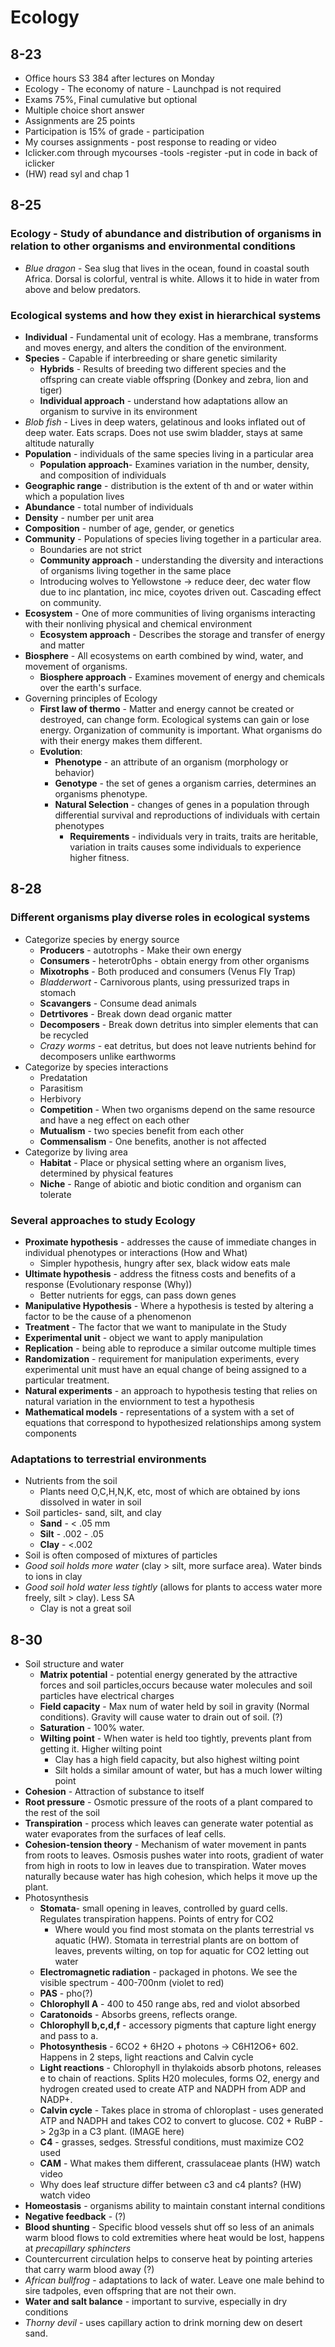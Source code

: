 # Ecology
## 8-23
* Office hours S3 384 after lectures on Monday
* Ecology - The economy of nature - Launchpad is not required
* Exams 75%, Final cumulative but optional
* Multiple choice short answer
* Assignments are 25 points
* Participation is 15% of grade - participation
* My courses assignments - post response to reading or video
* Iclicker.com through mycourses -tools -register -put in code in back of iclicker
* (HW) read syl and chap 1

## 8-25
### Ecology - Study of abundance and distribution of organisms in relation to other organisms and environmental conditions
* _Blue dragon_ - Sea slug that lives in the ocean, found in coastal south Africa. Dorsal is colorful, ventral is white. Allows it to hide in water from above and below predators.

### Ecological systems and how they exist in hierarchical systems
  * **Individual** - Fundamental unit of ecology. Has a membrane, transforms and moves energy, and alters the condition of the environment.
  * **Species** - Capable if interbreeding or share genetic similarity
    * **Hybrids** - Results of breeding two different species and the offspring can create viable offspring (Donkey and zebra, lion and tiger)
    * **Individual approach** - understand how adaptations allow an organism to survive in its environment
  * _Blob fish_ - Lives in deep waters, gelatinous and looks inflated out of deep water. Eats scraps. Does not use swim bladder, stays at same altitude naturally
  * **Population** - individuals  of the same species living in a particular area
    * **Population approach**- Examines variation in the number, density, and composition of individuals
  * **Geographic range** - distribution is the extent of th and or water within which a population lives
  * **Abundance** - total number of individuals
  * **Density** - number per unit area
  * **Composition** - number of age, gender, or genetics
  * **Community** - Populations of species living together in a particular area.
    * Boundaries are not strict
    * **Community approach** - understanding the diversity and interactions of organisms living together in the same place
    * Introducing wolves to Yellowstone -> reduce deer, dec water flow due to inc plantation, inc mice, coyotes driven out. Cascading effect on community.
  * **Ecosystem** - One of more communities of living organisms interacting with their nonliving physical and chemical environment
    * **Ecosystem approach** - Describes the storage and transfer of energy and matter
  * **Biosphere** - All ecosystems on earth combined by wind, water, and movement of organisms.
    * **Biosphere approach** - Examines movement of energy and chemicals over the earth's surface.
* Governing principles of Ecology
  * **First law of thermo** - Matter and energy cannot be created or destroyed, can change form. Ecological systems can gain or lose energy. Organization of community is important. What organisms do with their energy makes them different.
  * **Evolution**:
    * **Phenotype** - an attribute of an organism (morphology or behavior)
    * **Genotype** - the set of genes a organism carries, determines an organisms phenotype.
    * **Natural Selection** - changes of genes in a population through differential survival and reproductions of individuals with certain phenotypes
      * **Requirements** - individuals very in traits, traits are heritable, variation in traits causes some individuals to experience higher fitness.

## 8-28
### Different organisms play diverse roles in ecological systems
* Categorize species by energy source
  * **Producers** - autotrophs - Make their own energy
  * **Consumers** - heterotr0phs - obtain energy from other organisms
  * **Mixotrophs** - Both produced and consumers (Venus Fly Trap)
  * _Bladderwort_ - Carnivorous plants, using pressurized traps in stomach
  * **Scavangers** - Consume dead animals
  * **Detrtivores** - Break down dead organic matter
  * **Decomposers** - Break down detritus into simpler elements that can be recycled
  * _Crazy worms_ - eat detritus, but does not leave nutrients behind for decomposers unlike earthworms
* Categorize by species interactions
  * Predatation
  * Parasitism
  * Herbivory
  * **Competition** - When two organisms depend on the same resource and have a neg effect on each other
  * **Mutualism** - two species benefit from each other
  * **Commensalism** - One benefits, another is not affected
* Categorize by living area
  * **Habitat** - Place or physical setting where an organism lives, determined by physical features
  * **Niche** - Range of abiotic and biotic condition and organism can tolerate

### Several approaches to study Ecology
  * **Proximate hypothesis** - addresses the cause of immediate changes in individual phenotypes or interactions (How and What)
    * Simpler hypothesis, hungry after sex, black widow eats male
  * **Ultimate hypothesis** - address the fitness costs and benefits of a response (Evolutionary response (Why))
    * Better nutrients for eggs, can pass down genes
  * **Manipulative Hypothesis** - Where a hypothesis is tested by altering a factor to be the cause of a phenomenon
  * **Treatment** - The factor that we want to manipulate in the Study
  * **Experimental unit** - object we want to apply manipulation
  * **Replication** - being able to reproduce a similar outcome multiple times
  * **Randomization** - requirement for manipulation experiments, every experimental unit must have an equal change of being assigned to a particular treatment.
  * **Natural experiments** - an approach to hypothesis testing that relies on natural variation in the enviornment to test a hypothesis
  * **Mathematical models** - representations of a system with a set of equations that correspond to hypothesized relationships among system components

### Adaptations to terrestrial environments
  * Nutrients from the soil
    * Plants need O,C,H,N,K, etc, most of which are obtained by ions dissolved in water in soil
  * Soil particles- sand, silt, and clay
    * **Sand** - < .05 mm
    * **Silt** - .002 - .05
    * **Clay** - <.002
  * Soil is often composed of mixtures of particles
  * _Good soil holds more water_ (clay > silt, more surface area). Water binds to ions in clay
  * _Good soil hold water less tightly_ (allows for plants to access water more freely, silt > clay). Less SA
    * Clay is not a great soil

## 8-30
  * Soil structure and water
    * **Matrix potential** - potential energy generated by the attractive forces and soil particles,occurs because water molecules and soil particles have electrical charges
    * **Field capacity** - Max num of water held by soil in gravity (Normal conditions). Gravity will cause water to drain out of soil. (?)
    * **Saturation** - 100% water.
    * **Wilting point** - When water is held too tightly, prevents plant from getting it. Higher wilting point
      * Clay has a high field capacity, but also highest wilting point
      * Silt holds a similar amount of water, but has a much lower wilting point
  * **Cohesion** - Attraction of substance to itself
  * **Root pressure** - Osmotic pressure of the roots of a plant compared to the rest of the soil
  * **Transpiration** - process which leaves can generate water potential as water evaporates from the surfaces of leaf cells.
  * **Cohesion-tension theory** - Mechanism of water movement in pants from roots to leaves. Osmosis pushes water into roots, gradient of water from high in roots to low in leaves due to transpiration. Water moves naturally because water has high cohesion, which helps it move up the plant.
  * Photosynthesis
    * **Stomata**- small opening in leaves, controlled by guard cells. Regulates transpiration happens. Points of entry for CO2
      * Where would you find most stomata on the plants terrestrial vs aquatic (HW). Stomata in terrestrial plants are on bottom of leaves, prevents wilting, on top for aquatic for CO2 letting out water
    * **Electromagnetic radiation** - packaged in photons. We see the visible spectrum - 400-700nm (violet to red)
    * **PAS** - pho(?)
    * **Chlorophyll A** - 400 to 450 range abs, red and violot absorbed
    * **Caratonoids** - Absorbs greens, reflects orange.
    * **Chlorophyll b,c,d,f** - accessory pigments that capture light energy and pass to a.
    * **Photosynthesis** - 6CO2 + 6H2O + photons -> C6H12O6+ 602. Happens in 2 steps, light reactions and Calvin cycle
    * **Light reactions** - Chlorophyll in thylakoids absorb photons, releases e to chain of reactions. Splits H20 molecules, forms O2, energy and hydrogen created used to create ATP and NADPH from ADP and NADP+.
    * **Calvin cycle** - Takes place in stroma of chloroplast - uses generated ATP and NADPH and takes CO2 to convert to glucose.  C02 + RuBP -> 2g3p in a C3 plant.
    (IMAGE here)
    * **C4** - grasses, sedges. Stressful conditions, must maximize CO2 used
    * **CAM** - What makes them different, crassulaceae plants (HW) watch video
    * Why does leaf structure differ between c3 and c4 plants? (HW) watch video
  * **Homeostasis** - organisms ability to maintain constant internal conditions
  * **Negative feedback** - (?)
  * **Blood shunting** - Specific blood vessels shut off so less of an animals warm blood flows to cold extremities where heat would be lost, happens at _precapillary sphincters_
  * Countercurrent circulation helps to conserve heat by pointing arteries that carry warm blood away (?)
  * _African bullfrog_ - adaptations to lack of water. Leave one male behind to sire tadpoles, even offspring that are not their own.
  * **Water and salt balance** - important to survive, especially in dry conditions
  * _Thorny devil_ - uses capillary action to drink morning dew on desert sand.
